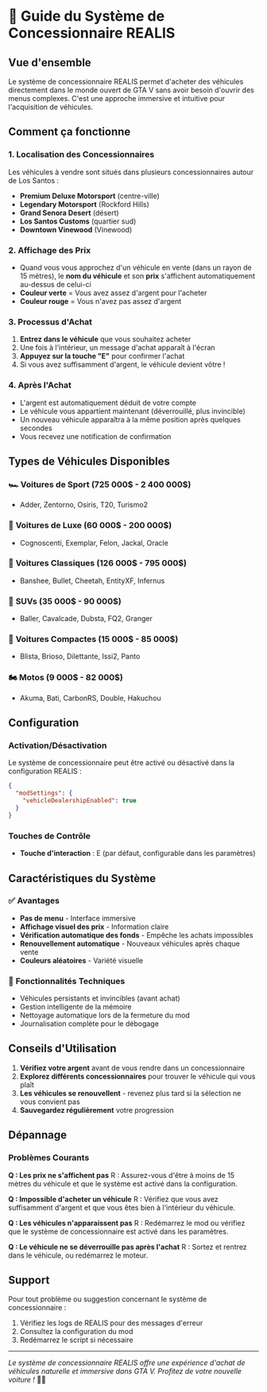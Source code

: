 # 🚗 Guide du Système de Concessionnaire REALIS

## Vue d'ensemble

Le système de concessionnaire REALIS permet d'acheter des véhicules directement dans le monde ouvert de GTA V sans avoir besoin d'ouvrir des menus complexes. C'est une approche immersive et intuitive pour l'acquisition de véhicules.

## Comment ça fonctionne

### 1. **Localisation des Concessionnaires**
Les véhicules à vendre sont situés dans plusieurs concessionnaires autour de Los Santos :
- **Premium Deluxe Motorsport** (centre-ville)
- **Legendary Motorsport** (Rockford Hills)
- **Grand Senora Desert** (désert)
- **Los Santos Customs** (quartier sud)
- **Downtown Vinewood** (Vinewood)

### 2. **Affichage des Prix**
- Quand vous vous approchez d'un véhicule en vente (dans un rayon de 15 mètres), le **nom du véhicule** et son **prix** s'affichent automatiquement au-dessus de celui-ci
- **Couleur verte** = Vous avez assez d'argent pour l'acheter
- **Couleur rouge** = Vous n'avez pas assez d'argent

### 3. **Processus d'Achat**
1. **Entrez dans le véhicule** que vous souhaitez acheter
2. Une fois à l'intérieur, un message d'achat apparaît à l'écran
3. **Appuyez sur la touche "E"** pour confirmer l'achat
4. Si vous avez suffisamment d'argent, le véhicule devient vôtre !

### 4. **Après l'Achat**
- L'argent est automatiquement déduit de votre compte
- Le véhicule vous appartient maintenant (déverrouillé, plus invincible)
- Un nouveau véhicule apparaîtra à la même position après quelques secondes
- Vous recevez une notification de confirmation

## Types de Véhicules Disponibles

### 🏎️ **Voitures de Sport** (725 000$ - 2 400 000$)
- Adder, Zentorno, Osiris, T20, Turismo2

### 🚙 **Voitures de Luxe** (60 000$ - 200 000$)
- Cognoscenti, Exemplar, Felon, Jackal, Oracle

### 🏁 **Voitures Classiques** (126 000$ - 795 000$)
- Banshee, Bullet, Cheetah, EntityXF, Infernus

### 🚐 **SUVs** (35 000$ - 90 000$)
- Baller, Cavalcade, Dubsta, FQ2, Granger

### 🚗 **Voitures Compactes** (15 000$ - 85 000$)
- Blista, Brioso, Dilettante, Issi2, Panto

### 🏍️ **Motos** (9 000$ - 82 000$)
- Akuma, Bati, CarbonRS, Double, Hakuchou

## Configuration

### Activation/Désactivation
Le système de concessionnaire peut être activé ou désactivé dans la configuration REALIS :
```json
{
  "modSettings": {
    "vehicleDealershipEnabled": true
  }
}
```

### Touches de Contrôle
- **Touche d'interaction** : E (par défaut, configurable dans les paramètres)

## Caractéristiques du Système

### ✅ **Avantages**
- **Pas de menu** - Interface immersive
- **Affichage visuel des prix** - Information claire
- **Vérification automatique des fonds** - Empêche les achats impossibles
- **Renouvellement automatique** - Nouveaux véhicules après chaque vente
- **Couleurs aléatoires** - Variété visuelle

### 🔧 **Fonctionnalités Techniques**
- Véhicules persistants et invincibles (avant achat)
- Gestion intelligente de la mémoire
- Nettoyage automatique lors de la fermeture du mod
- Journalisation complète pour le débogage

## Conseils d'Utilisation

1. **Vérifiez votre argent** avant de vous rendre dans un concessionnaire
2. **Explorez différents concessionnaires** pour trouver le véhicule qui vous plaît
3. **Les véhicules se renouvellent** - revenez plus tard si la sélection ne vous convient pas
4. **Sauvegardez régulièrement** votre progression

## Dépannage

### Problèmes Courants

**Q : Les prix ne s'affichent pas**
R : Assurez-vous d'être à moins de 15 mètres du véhicule et que le système est activé dans la configuration.

**Q : Impossible d'acheter un véhicule**
R : Vérifiez que vous avez suffisamment d'argent et que vous êtes bien à l'intérieur du véhicule.

**Q : Les véhicules n'apparaissent pas**
R : Redémarrez le mod ou vérifiez que le système de concessionnaire est activé dans les paramètres.

**Q : Le véhicule ne se déverrouille pas après l'achat**
R : Sortez et rentrez dans le véhicule, ou redémarrez le moteur.

## Support

Pour tout problème ou suggestion concernant le système de concessionnaire :
1. Vérifiez les logs de REALIS pour des messages d'erreur
2. Consultez la configuration du mod
3. Redémarrez le script si nécessaire

---

*Le système de concessionnaire REALIS offre une expérience d'achat de véhicules naturelle et immersive dans GTA V. Profitez de votre nouvelle voiture !* 🚗✨ 